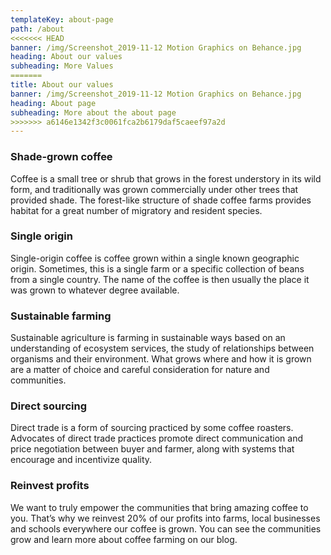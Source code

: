 ```yaml
---
templateKey: about-page
path: /about
<<<<<<< HEAD
banner: /img/Screenshot_2019-11-12 Motion Graphics on Behance.jpg
heading: About our values
subheading: More Values
=======
title: About our values
banner: /img/Screenshot_2019-11-12 Motion Graphics on Behance.jpg
heading: About page
subheading: More about the about page
>>>>>>> a6146e1342f3c0061fca2b6179daf5caeef97a2d
---
```

### Shade-grown coffee
Coffee is a small tree or shrub that grows in the forest understory in its wild form, and traditionally was grown commercially under other trees that provided shade. The forest-like structure of shade coffee farms provides habitat for a great number of migratory and resident species.

### Single origin
Single-origin coffee is coffee grown within a single known geographic origin. Sometimes, this is a single farm or a specific collection of beans from a single country. The name of the coffee is then usually the place it was grown to whatever degree available.

### Sustainable farming
Sustainable agriculture is farming in sustainable ways based on an understanding of ecosystem services, the study of relationships between organisms and their environment. What grows where and how it is grown are a matter of choice and careful consideration for nature and communities.

### Direct sourcing
Direct trade is a form of sourcing practiced by some coffee roasters. Advocates of direct trade practices promote direct communication and price negotiation between buyer and farmer, along with systems that encourage and incentivize quality.

### Reinvest profits
We want to truly empower the communities that bring amazing coffee to you. That’s why we reinvest 20% of our profits into farms, local businesses and schools everywhere our coffee is grown. You can see the communities grow and learn more about coffee farming on our blog.
